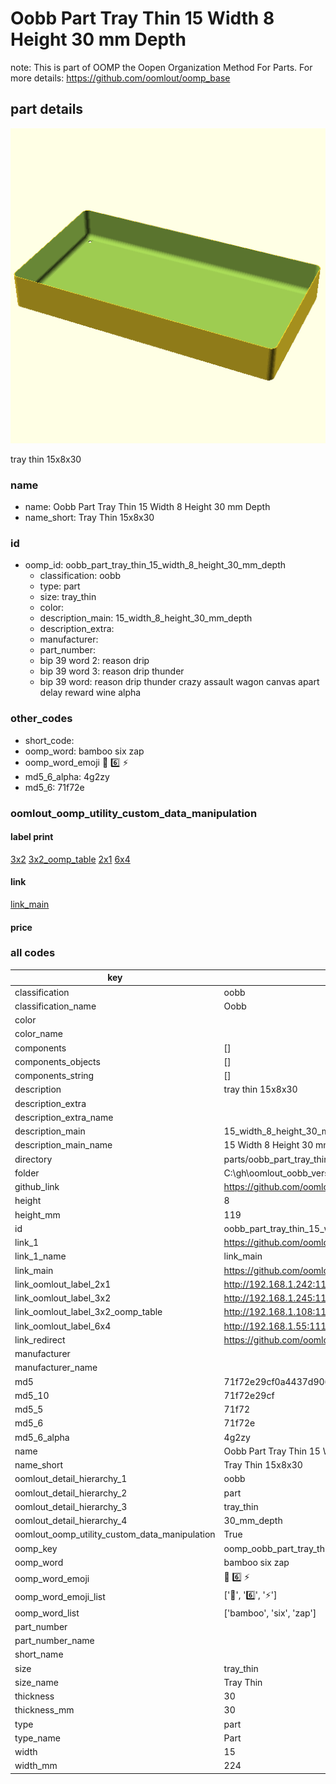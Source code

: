 # Oobb Part Tray Thin 15 Width 8 Height 30 mm Depth  

note: This is part of OOMP the Oopen Organization Method For Parts. For more details: https://github.com/oomlout/oomp_base

##  part details
  

[![](3dpr.png)](3dpr.png)

tray thin 15x8x30



### name
* name: Oobb Part Tray Thin 15 Width 8 Height 30 mm Depth
* name_short: Tray Thin 15x8x30 
### id
* oomp_id: oobb_part_tray_thin_15_width_8_height_30_mm_depth
  * classification: oobb
  * type: part
  * size: tray_thin
  * color: 
  * description_main: 15_width_8_height_30_mm_depth
  * description_extra: 
  * manufacturer: 
  * part_number: 
  * bip 39 word 2: reason drip
  * bip 39 word 3: reason drip thunder
  * bip 39 word: reason drip thunder crazy assault wagon canvas apart delay reward wine alpha

### other_codes
* short_code: 
* oomp_word: bamboo six zap
* oomp_word_emoji :bamboo: :six: :zap:
* md5_6_alpha: 4g2zy
* md5_6: 71f72e






### oomlout_oomp_utility_custom_data_manipulation
#### label print
[3x2](http://192.168.1.245:1112/?label=oomp%204g2zy)
[3x2_oomp_table](http://192.168.1.108:1112/?label=oomp%204g2zy)
[2x1](http://192.168.1.242:1112/?label=oomp%204g2zy)
[6x4](http://192.168.1.55:1112/?label=oomp%204g2zy)    

#### link

[link_main](https://github.com/oomlout/oomlout_oobb_version_4_generated_parts/tree/main/navigation_oomp/oobb/part/tray_thin/15_width_8_height_30_mm_depth/part)                              

#### price







### all codes 
| key | value |  
| --- | --- |  
| classification | oobb |  
| classification_name | Oobb |  
| color |  |  
| color_name |  |  
| components | [] |  
| components_objects | [] |  
| components_string | [] |  
| description | tray thin 15x8x30 |  
| description_extra |  |  
| description_extra_name |  |  
| description_main | 15_width_8_height_30_mm_depth |  
| description_main_name | 15 Width 8 Height 30 mm Depth |  
| directory | parts/oobb_part_tray_thin_15_width_8_height_30_mm_depth |  
| folder | C:\gh\oomlout_oobb_version_4_generated_parts\parts\oobb_part_tray_thin_15_width_8_height_30_mm_depth |  
| github_link | https://github.com/oomlout/oomlout_oomp_part_src/tree/main/parts/oobb_part_tray_thin_15_width_8_height_30_mm_depth |  
| height | 8 |  
| height_mm | 119 |  
| id | oobb_part_tray_thin_15_width_8_height_30_mm_depth |  
| link_1 | https://github.com/oomlout/oomlout_oobb_version_4_generated_parts/tree/main/navigation_oomp/oobb/part/tray_thin/15_width_8_height_30_mm_depth/part |  
| link_1_name | link_main |  
| link_main | https://github.com/oomlout/oomlout_oobb_version_4_generated_parts/tree/main/navigation_oomp/oobb/part/tray_thin/15_width_8_height_30_mm_depth/part |  
| link_oomlout_label_2x1 | http://192.168.1.242:1112/?label=oomp%204g2zy |  
| link_oomlout_label_3x2 | http://192.168.1.245:1112/?label=oomp%204g2zy |  
| link_oomlout_label_3x2_oomp_table | http://192.168.1.108:1112/?label=oomp%204g2zy |  
| link_oomlout_label_6x4 | http://192.168.1.55:1112/?label=oomp%204g2zy |  
| link_redirect | https://github.com/oomlout/oomlout_oobb_version_4_generated_parts/tree/main/parts/oobb_tray_thin_15_08_30 |  
| manufacturer |  |  
| manufacturer_name |  |  
| md5 | 71f72e29cf0a4437d906c32dc310cd98 |  
| md5_10 | 71f72e29cf |  
| md5_5 | 71f72 |  
| md5_6 | 71f72e |  
| md5_6_alpha | 4g2zy |  
| name | Oobb Part Tray Thin 15 Width 8 Height 30 mm Depth |  
| name_short | Tray Thin 15x8x30  |  
| oomlout_detail_hierarchy_1 | oobb |  
| oomlout_detail_hierarchy_2 | part |  
| oomlout_detail_hierarchy_3 | tray_thin |  
| oomlout_detail_hierarchy_4 | 30_mm_depth |  
| oomlout_oomp_utility_custom_data_manipulation | True |  
| oomp_key | oomp_oobb_part_tray_thin_15_width_8_height_30_mm_depth |  
| oomp_word | bamboo six zap |  
| oomp_word_emoji | :bamboo: :six: :zap: |  
| oomp_word_emoji_list | [':bamboo:', ':six:', ':zap:'] |  
| oomp_word_list | ['bamboo', 'six', 'zap'] |  
| part_number |  |  
| part_number_name |  |  
| short_name |  |  
| size | tray_thin |  
| size_name | Tray Thin |  
| thickness | 30 |  
| thickness_mm | 30 |  
| type | part |  
| type_name | Part |  
| width | 15 |  
| width_mm | 224 |  
